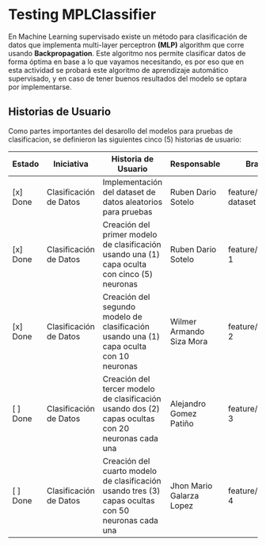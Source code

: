 # Testing MPLClassifier
En Machine Learning supervisado existe un método para clasificación de datos que implementa multi-layer perceptron **(MLP)** algorithm que corre usando **Backpropagation**. Este algoritmo nos permite clasificar datos de forma óptima en base a lo que vayamos necesitando, es por eso que en esta actividad se probará este algoritmo de aprendizaje automático supervisado, y en caso de tener buenos resultados del modelo se optara por implementarse.


## Historias de Usuario
Como partes importantes del desarollo del modelos para pruebas de clasificacion, se definieron las siguientes cinco (5) historias de usuario:

|Estado|Iniciativa|Historia de Usuario|Responsable|Brach|
|-------|-------|-------|-------|----|
| [x] Done | Clasificación de Datos | Implementación del dataset de datos aleatorios para pruebas | Ruben Dario Sotelo | feature/load-dataset |
| [x] Done | Clasificación de Datos | Creación del primer modelo de clasificación usando una (1) capa oculta con cinco (5) neuronas | Ruben Dario Sotelo | feature/model-1 |
| [x] Done | Clasificación de Datos | Creación del segundo modelo de clasificación usando una (1) capa oculta con 10 neuronas | Wilmer Armando Siza Mora | feature/model-2 |
| [ ] Done | Clasificación de Datos | Creación del tercer modelo de clasificación usando dos (2) capas ocultas con 20 neuronas cada una | Alejandro Gomez Patiño | feature/model-3 |
| [ ] Done | Clasificación de Datos | Creación del cuarto modelo de clasificación usando tres (3) capas ocultas con 50 neuronas cada una | Jhon Mario Galarza Lopez | feature/model-4 |
